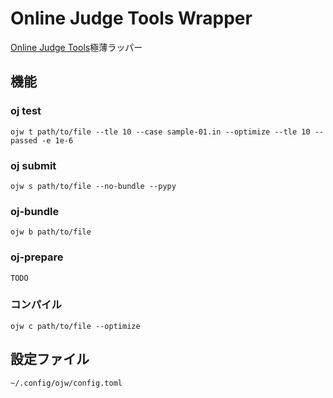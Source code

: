 # Online Judge Tools Wrapper

[Online Judge Tools](https://github.com/online-judge-tools/oj/blob/master/README.ja.md)極薄ラッパー

## 機能

### oj test
```
ojw t path/to/file --tle 10 --case sample-01.in --optimize --tle 10 --passed -e 1e-6
```

### oj submit
```
ojw s path/to/file --no-bundle --pypy
```

### oj-bundle
```
ojw b path/to/file
```

### oj-prepare
```
TODO
```

### コンパイル
```
ojw c path/to/file --optimize
```

## 設定ファイル

`~/.config/ojw/config.toml`

```toml

```
